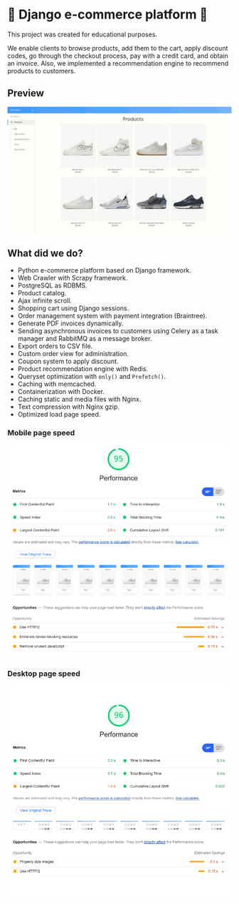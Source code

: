 # 💎 Django e-commerce platform 💎

This project was created for educational purposes.

We enable clients to browse products, add them to the cart, apply discount codes,
go through the checkout process, pay with a credit card, and obtain an invoice.
Also, we implemented a recommendation engine to recommend products to customers.

## Preview

![webstore](./preview/preview.gif "Preview")

## What did we do?

* Python e-commerce platform based on Django framework.
* Web Crawler with Scrapy framework.
* PostgreSQL as RDBMS.
* Product catalog.
* Ajax infinite scroll.
* Shopping cart using Django sessions.
* Order management system with payment integration (Braintree).
* Generate PDF invoices dynamically.
* Sending asynchronous invoices to customers using Celery as a task manager and
RabbitMQ as a message broker.
* Export orders to CSV file.
* Custom order view for administration.
* Coupon system to apply discount.
* Product recommendation engine with Redis.
* Queryset optimization with `only()` and `Prefetch()`.
* Caching with memcached.
* Containerization with Docker.
* Caching static and media files with Nginx.
* Text compression with Nginx gzip.
* Optimized load page speed.

### Mobile page speed

![mobile](./preview/mobile.png "Mobile")

### Desktop page speed

![desktop](./preview/desktop.png "Desktop")
